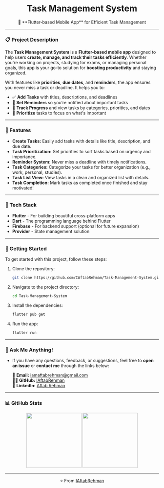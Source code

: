 <h1 align="center">Task Management System</h1>

<p align="center">
  📱 **Flutter-based Mobile App** for Efficient Task Management
</p>

---

### 📋 Project Description

The **Task Management System** is a **Flutter-based mobile app** designed to help users **create, manage, and track their tasks efficiently**. Whether you're working on projects, studying for exams, or managing personal goals, this app is your go-to solution for **boosting productivity** and staying organized.

With features like **priorities**, **due dates**, and **reminders**, the app ensures you never miss a task or deadline. It helps you to:

- ✅ **Add Tasks** with titles, descriptions, and deadlines
- 🔔 **Set Reminders** so you’re notified about important tasks
- 📅 **Track Progress** and view tasks by categories, priorities, and dates
- 🎯 **Prioritize** tasks to focus on what's important

---

### 🧰 Features

- **Create Tasks:** Easily add tasks with details like title, description, and due date.
- **Task Prioritization:** Set priorities to sort tasks based on urgency and importance.
- **Reminder System:** Never miss a deadline with timely notifications.
- **Task Categories:** Categorize your tasks for better organization (e.g., work, personal, studies).
- **Task List View:** View tasks in a clean and organized list with details.
- **Task Completion:** Mark tasks as completed once finished and stay motivated!

---

### 🔧 Tech Stack

- **Flutter** - For building beautiful cross-platform apps
- **Dart** - The programming language behind Flutter
- **Firebase** - For backend support (optional for future expansion)
- **Provider** - State management solution

---

### 🏁 Getting Started

To get started with this project, follow these steps:

1. Clone the repository:
    ```bash
    git clone https://github.com/IAftabRehman/Task-Management-System.git
    ```

2. Navigate to the project directory:
    ```bash
    cd Task-Management-System
    ```

3. Install the dependencies:
    ```bash
    flutter pub get
    ```

4. Run the app:
    ```bash
    flutter run
    ```

---

### 💬 Ask Me Anything!

- If you have any questions, feedback, or suggestions, feel free to **open an issue** or **contact me** through the links below:

  📧 **Email:** iamaftabrehman@gmail.com  
  🧑‍💻 **GitHub:** [IAftabRehman](https://github.com/IAftabRehman)  
  💼 **LinkedIn:** [Aftab Rehman](https://www.linkedin.com/in/aftab-rehman)

---

### 📊 GitHub Stats

<div align="center">
  <img src="https://github-readme-stats.vercel.app/api?username=IAftabRehman&show_icons=true&theme=radical" height="180"/>
  <img src="https://github-readme-stats.vercel.app/api/top-langs/?username=IAftabRehman&layout=compact&theme=radical" height="180"/>
</div>

---

<p align="center">
  ⭐️ From <a href="https://github.com/IAftabRehman">IAftabRehman</a>
</p>
